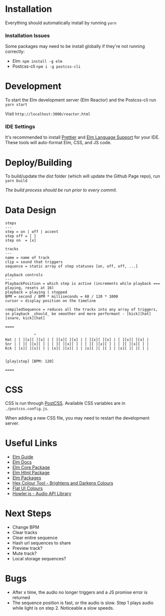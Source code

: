 # Installation
Everything should automatically install by running
```yarn```

### Installation Issues
Some packages may need to be install globally if they're not running correctly:
- Elm: `npm install -g elm`
- Postcss-cli `npm i -g postcss-cli`

# Development
To start the Elm development server (Elm Reactor) and the Postcss-cli run
```yarn start```

Visit
```http://localhost:3000/reactor.html```

### IDE Settings
It's recommended to install [Prettier](https://packagecontrol.io/packages/JsPrettier) and [Elm Language Support](https://packagecontrol.io/packages/Elm%20Language%20Support) for your IDE. These tools will auto-format Elm, CSS, and JS code.

# Deploy/Building
To build/update the dist folder (which will update the Github Page repo), run
```yarn build```

*The build process should be run prior to every commit.*

# Data Design
```
steps
---
step = on | off | accent
step off = [ ]
step on  = [x]

tracks
---
name = name of track
clip = sound that triggers
sequence = static array of step statuses [on, off, off, ...]

playback controls
---
PlaybackPosition = which step is active (increments while playback === playing, resets at 16)
playback = playing | stopped
BPM = second / BPM * milliseconds = 60 / 120 * 1000
cursor = display position on the timeline

compiledSequence = reduces all the tracks into any array of triggers, so playback _should_ be smoother and more performant - [kick][hat][snare, kick][hat]

====

             ^
Hat | [ ][x][ ][x] | [ ][x][ ][x] | [ ][x][ ][x] | [ ][x][ ][x] |
Snr | [ ][ ][x][ ] | [ ][ ][x][ ] | [ ][ ][x][ ] | [ ][ ][x][ ] |
Kck | [x][ ][x][ ] | [x][ ][x][ ] | [x][ ][ ][ ] | [x][ ][ ][ ] |


[play|stop] [BPM: 120]

====
```

# CSS
CSS is run through [PostCSS](http://postcss.org). Available CSS variables are in `./postcss.config.js`.

When adding a new CSS file, you may need to restart the development server.


# Useful Links
- [Elm Guide](https://guide.elm-lang.org)
- [Elm Docs](http://elm-lang.org/docs)
- [Elm Core Package](http://package.elm-lang.org/packages/elm-lang/core/latest/)
- [Elm Html Package](http://package.elm-lang.org/packages/elm-lang/html/latest/)
- [Elm Packages](http://package.elm-lang.org)
- [Hex Colour Tool - Brightens and Darkens Colours](http://www.cssfontstack.com/oldsites/hexcolortool/)
- [Flat UI Colours](http://flatuicolors.com)
- [Howler.js - Audio API Library](https://github.com/goldfire/howler.js)

# Next Steps
- Change BPM
- Clear tracks
- Clear entire sequence
- Hash url sequences to share
- Preview track?
- Mute track?
- Local storage sequences?

# Bugs
- After x time, the audio no longer triggers and a JS promise error is returned
- The sequence position is fast, or the audio is slow. Step 1 plays audio while light is on step 2. Noticeable a slow speeds.
